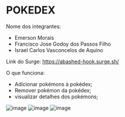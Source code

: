 # POKEDEX

Nome dos integrantes: 
- Emerson Morais
- Francisco Jose Godoy dos Passos Filho 
- Israel Carlos Vasconcelos de Aquino

Link do Surge: https://abashed-hook.surge.sh/

O que funciona:
- Adicionar pokémons à pokédex;
- Remover pokémon da pokédex;
- visualizar detalhes dos pokémons;

![image](https://user-images.githubusercontent.com/83914842/135765665-49f03893-f7e4-4154-8465-a6c50497a4e4.png)
![image](https://user-images.githubusercontent.com/83914842/135765695-e207216b-ae22-4f3d-9c2d-35ce9827d5d4.png)
![image](https://user-images.githubusercontent.com/83914842/135765707-96689c37-1cc0-4519-94be-9ed442441828.png)


